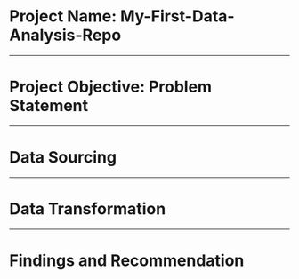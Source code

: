 # Project Name: My-First-Data-Analysis-Repo

-----
# Project Objective: Problem Statement



----
# Data Sourcing



-----
# Data Transformation



----
# Findings and Recommendation

